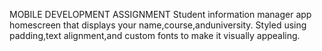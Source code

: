 MOBILE DEVELOPMENT ASSIGNMENT 
Student information manager app
homescreen that displays your name,course,anduniversity.
Styled using padding,text alignment,and custom fonts to make it visually appealing.
